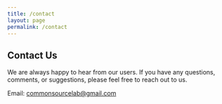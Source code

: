 ```yaml
---
title: /contact
layout: page
permalink: /contact
---
```


## Contact Us

We are always happy to hear from our users. If you have any questions, comments, or suggestions, please feel free to reach out to us.

Email: [commonsourcelab@gmail.com](mailto:commonsourcelab@gmail.com)

